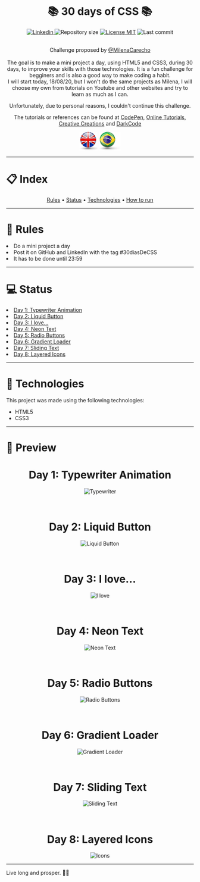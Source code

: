 <h1 align="center">📚 30 days of CSS 📚</h1>

<div align="center">
    <a href="https://www.linkedin.com/in/thais-quintela/">
        <img src="https://img.shields.io/static/v1?label=%20&message=Thais%20Quintela&color=brightgreen&style=plastic&logo=LinkedIn" alt="Linkedin"/>
    </a>  
    <a><img src="https://img.shields.io/github/repo-size/ThaisQuintela/30daysofCSS?color=brightgreen&style=plastic" alt="Repository size" /></a>  
    <a href="https://github.com/ThaisQuintela/30daysofCSS/LICENSE.txt"><img src="https://img.shields.io/github/license/ThaisQuintela/NLW-Proffy?color=brightgreen&style=plastic" alt="License MIT" /></a>  
    <a><img src="https://img.shields.io/github/last-commit/ThaisQuintela/30daysofCSS?style=plastic" alt="Last commit" /></a><br><br>
</div>

<p align="center">Challenge proposed by <a href="https://github.com/MilenaCarecho/30diasDeCSS">@MilenaCarecho</a><br><br>The goal is to make a mini project a day, using HTML5 and CSS3, during 30 days, to improve your skills with those technologies. It is a fun challenge for begginers and is also a good way to make coding a habit.<br> I will start today, 18/08/20, but I won't do the same projects as Milena, I will choose my own from tutorials on Youtube and other websites and try to learn as much as I can.</p>
<p align="center" color="red">Unfortunately, due to personal reasons, I couldn't continue this challenge.</p>

<p align="center">The tutorials or references can be found at <a href="https://codepen.io/">CodePen</a>, <a href="https://www.youtube.com/channel/UCbwXnUipZsLfUckBPsC7Jog">Online Tutorials</a>, <a href="https://www.youtube.com/channel/UCOKmVksbzoKJKmtu7rlEM1A">Creative Creations</a> and <a href="https://www.youtube.com/channel/UCD3KVjbb7aq2OiOffuungzw">DarkCode</a></p>

<p align="center">
    <a href="README.md"><img src="/.github/england flag.png" alt="English" height="50" /></a>
    <a href="README-pt.md"><img src="/.github/brazil flag.png" alt="Português" height="50" /></a>
</p>

---

<h1>📋 Index</h1>
<div align="center">
    <a href="#rules">Rules</a> • 
    <a href="#status">Status</a> • 
    <a href="#technologies">Technologies</a> • 
    <a href="#run">How to run</a>
</div>

---

<div id="rules">
    <h1>📜 Rules</h1>
        <lu>
            <li>Do a mini project a day</li>
            <li>Post it on GitHub and LinkedIn with the tag #30diasDeCSS</li>
            <li>It has to be done until 23:59</li>
        </lu>
</div>


---

<div id="status">
    <h1>💻 Status</h1>
    <lu>
        <a href="#day1"><li>Day 1: Typewriter Animation</li></a>
        <a href="#day2"><li>Day 2: Liquid Button</li></a>
        <a href="#day3"><li>Day 3: I love...</li></a>
        <a href="#day4"><li>Day 4: Neon Text</li></a>
        <a href="#day5"><li>Day 5: Radio Buttons</li></a>
        <a href="#day6"><li>Day 6: Gradient Loader</li></a>
        <a href="#day7"><li>Day 7: Sliding Text</li></a>
        <a href="#day8"><li>Day 8: Layered Icons</li></a>
    </lu>
</div>

---

<div id="technologies">
    <h1>🚀 Technologies</h1>
    <p>This project was made using the following technologies:</p>
    <ul>
        <li>HTML5</li>
        <li>CSS3</li>
    </ul>
</div>

---

<div id="projects">
    <h1>🤔 Preview</h1>
    <div id="day1" align="center">
        <h1>Day 1: Typewriter Animation</h1>
    
![Typewriter](https://user-images.githubusercontent.com/69700012/90462000-3680e580-e0de-11ea-8d3a-06a0dadde5e2.gif)
    </div><br>
    <div id="day2" align="center">
        <h1>Day 2: Liquid Button</h1>

![Liquid Button](https://user-images.githubusercontent.com/69700012/90673208-c5e8de80-e22d-11ea-816a-4bf7374875a2.gif)
    </div><br>
    <div id="day3" align="center">
        <h1>Day 3: I love...</h1>

![I love](https://user-images.githubusercontent.com/69700012/90828544-9660d180-e314-11ea-959f-61b9bf650509.gif)
    </div><br>
    <div id="day4" align="center">
        <h1>Day 4: Neon Text</h1>

![Neon Text](https://user-images.githubusercontent.com/69700012/90946442-24b38100-e403-11ea-84e5-01c8dbda39fb.gif)
    </div><br>
    <div id="day5" align="center">
        <h1>Day 5: Radio Buttons</h1>

![Radio Buttons](https://user-images.githubusercontent.com/69700012/90968933-bfc25e80-e4c8-11ea-8fab-dbd6c0bd2255.gif)
    </div><br>
    <div id="day6" align="center">
        <h1>Day 6: Gradient Loader</h1>

![Gradient Loader](https://user-images.githubusercontent.com/69700012/90997107-03839980-e597-11ea-9366-6991d67b061d.gif)
    </div><br>
    <div id="day7" align="center">
        <h1>Day 7: Sliding Text</h1>

![Sliding Text](https://user-images.githubusercontent.com/69700012/91375414-02e63f80-e7f1-11ea-9735-ce962b9b3767.gif)
    </div><br>
    <div id="day8" align="center">
        <h1>Day 8: Layered Icons</h1>

![Icons](https://user-images.githubusercontent.com/69700012/91625583-e5df7700-e97e-11ea-8d7c-856cab1bd01b.gif)
    </div>
</div>

---

<p>Live long and prosper. 🖖🏻</p>
